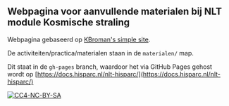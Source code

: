 ## Webpagina voor aanvullende materialen bij NLT module Kosmische straling

Webpagina gebaseerd op [KBroman's simple site](https://kbroman.org/simple_site).

De activiteiten/practica/materialen staan in de `materialen/` map.

Dit staat in de  `gh-pages` branch, waardoor het via GitHub Pages gehost wordt op [https://docs.hisparc.nl/nlt-hisparc/](https://docs.hisparc.nl/nlt-hisparc/)

[![CC4-NC-BY-SA](https://i.creativecommons.org/l/by-nc-sa/4.0/88x31.png)](https://creativecommons.org/licenses/by-nc-sa/4.0/)
